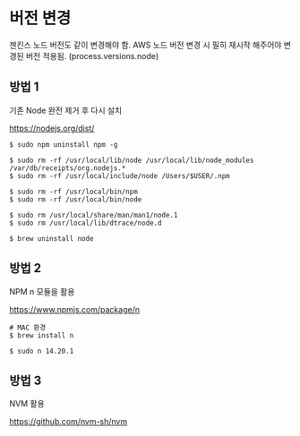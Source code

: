 # 버전 변경

젠킨스 노드 버전도 같이 변경해야 함.
AWS 노드 버전 변경 시 필히 재시작 해주어야 변경된 버전 적용됨. (process.versions.node)

## 방법 1

기존 Node 완전 제거 후 다시 설치

https://nodejs.org/dist/

```
$ sudo npm uninstall npm -g

$ sudo rm -rf /usr/local/lib/node /usr/local/lib/node_modules /var/db/receipts/org.nodejs.*
$ sudo rm -rf /usr/local/include/node /Users/$USER/.npm

$ sudo rm -rf /usr/local/bin/npm
$ sudo rm -rf /usr/local/bin/node

$ sudo rm /usr/local/share/man/man1/node.1
$ sudo rm /usr/local/lib/dtrace/node.d

$ brew uninstall node
```

## 방법 2

NPM n 모듈을 활용

https://www.npmjs.com/package/n

```
# MAC 환경
$ brew install n

$ sudo n 14.20.1
```

## 방법 3

NVM 활용

https://github.com/nvm-sh/nvm
